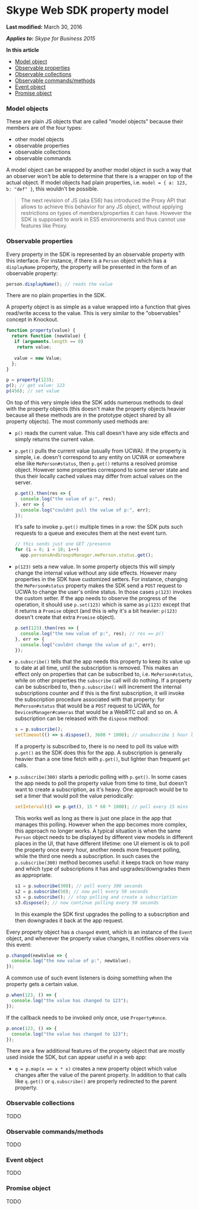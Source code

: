 # Skype Web SDK property model

 **Last modified:** March 30, 2016

 _**Applies to:** Skype for Business 2015_

 **In this article**  
- [Model object](#model)
- [Observable properties](#property)
- [Observable collections](#collection)
- [Observable commands/methods](#command)  
- [Event object](#event)
- [Promise object](#promise)

### Model objects
<a name="model"></a>

These are plain JS objects that are called "model objects" because their members are of the four types:

- other model objects
- observable properties
- observable collections 
- observable commands

A model object can be wrapped by another model object in such a way that an observer won't be able to determine that there is a wrapper on top of the actual object. If model objects had plain properties, i.e. `model = { a: 123, b: "def" }`, this wouldn't be possible.

>The next revision of JS (aka ES6) has introduced the Proxy API that allows to achieve this behavior for any JS object, without applying restrictions on types of members/properties it can have. However the SDK is supposed to work in ES5 environments and thus cannot use features like Proxy.

### Observable properties
<a name="property"></a>

Every property in the SDK is represented by an observable property with this interface. For instance, if there is a `Person` object which has a `displayName` property, the property will be presented in the form of an observable property:

```js
person.displayName(); // reads the value
```

There are no plain properties in the SDK.

A property object is as simple as a value wrapped into a function that gives read/write access to the value. This is very similar to the "observables" concept in Knockout.

```js
function property(value) {
  return function (newValue) {
   if (arguments.length == 0)
    return value;
   
   value = new Value;
  };
}

p = property(123);
p(); // get value: 123
p(456); // set value
```

On top of this very simple idea the SDK adds numerous methods to deal with the property objects (this doesn't make the property objects heavier because all these methods are in the prototype object shared by all property objects). The most commonly used methods are:

- `p()` reads the current value. This call doesn't have any side effects and simply returns the current value.
- `p.get()` pulls the current value (usually from UCWA). If the property is simple, i.e. doesn't correspond to any entity on UCWA or somewhere else like `MePerson#status`, then `p.get()` returns a resolved promise object. However some properties correspond to some server state and thus their locally cached values may differ from actual values on the server.

  ```js
  p.get().then(res => {
    console.log("the value of p:", res);
  }, err => {
    console.log("couldnt pull the value of p:", err);
  });
  ```
  
  It's safe to invoke `p.get()` multiple times in a row: the SDK puts such requests to a queue and executes them at the next event turn.
  
  ```js
  // this sends just one GET /presence
  for (i = 0; i < 10; i++)
    app.personsAndGroupsManager.mePerson.status.get();
  ```

- `p(123)` sets a new value. In some property objects this will simply change the internal value without any side effects. However many properties in the SDK have customized setters. For instance, changing the `MePerson#status` property makes the SDK send a `POST` request to UCWA to change the user's online status. In those cases `p(123)` invokes the custom setter. If the app needs to observe the progress of the operation, it should use `p.set(123)` which is same as `p(123)` except that it returns a `Promise` object (and this is why it's a bit heavier: `p(123)` doesn't create that extra `Promise` object).

   ```js
   p.set(123).then(res => {
     console.log("the new value of p:", res); // res == p()
   }, err => {
     console.log("couldnt change the value of p:", err);
   });
   ```

- `p.subscribe()` tells that the app needs this property to keep its value up to date at all time, until the subscription is removed. This makes an effect only on properties that can be subscribed to, i.e. `MePerson#status`, while on other properties the `subscribe` call will do nothing. If a property can be subscribed to, then `p.subscribe()` will increment the internal subscriptions counter and if this is the first subscription, it will invoke the subscription procedure associated with that property: for `MePerson#status` that would be a `POST` request to UCWA, for `DevicesManager#cameras` that would be a WebRTC call and so on. A subscription can be released with the `dispose` method:

    ```js
    s = p.subscribe();
    setTimeout(() => s.dispose(), 3600 * 1000); // unsubscribe 1 hour later
    ```

  If a property is subscribed to, there is no need to poll its value with `p.get()` as the SDK does this for the app. A subscription is generally heavier than a one time fetch with `p.get()`, but lighter than frequent `get` calls.

- `p.subscribe(300)` starts a periodic polling with `p.get()`. In some cases the app needs to poll the property value from time to time, but doesn't want to create a subscription, as it's heavy. One approach would be to set a timer that would poll the value periodically:

    ```js
    setInterval(() => p.get(), 15 * 60 * 1000); // poll every 15 mins
    ```
  
  This works well as long as there is just one place in the app that manages this polling. However when the app becomes more complex, this approach no longer works. A typical situation is when the same `Person` object needs to be displayed by different view models in different places in the UI, that have different lifetime: one UI element is ok to poll the property once every hour, another needs more frequent polling, while the third one needs a subscription. In such cases the `p.subscribe(300)` method becomes useful: it keeps track on how many and which type of subscriptions it has and upgrades/downgrades them as appropriate.
  
    ```js
    s1 = p.subscribe(300); // poll every 300 seconds
    s2 = p.subscribe(50); // now poll every 50 seconds
    s3 = p.subscribe(); // stop polling and create a subscription
    s3.dispose(); // now continue polling every 50 seconds
    ```
    
  In this example the SDK first upgrades the polling to a subscription and then downgrades it back at the app request.

Every property object has a `changed` event, which is an instance of the `Event` object, and whenever the property value changes, it notifies observers via this event:

```js
p.changed(newValue => {
  console.log("the new value of p:", newValue);
});
```

A common use of such event listeners is doing something when the property gets a certain value.

```js
p.when(123, () => {
  console.log("the value has changed to 123");
});
```

If the callback needs to be invoked only once, use `Property#once`.

```js
p.once(123, () => {
  console.log("the value has changed to 123");
});
```

There are a few additional features of the property object that are mostly used inside the SDK, but can appear useful in a web app:

- `q = p.map(x => x * x)` creates a new property object which value changes after the value of the parent property. In addition to that calls like `q.get()` or `q.subscribe()` are properly redirected to the parent property.

### Observable collections
<a name="collection"></a>

TODO

### Observable commands/methods
<a name="command"></a>

TODO

### Event object
<a name="event"></a>

TODO

### Promise object
<a name="promise"></a>

TODO
